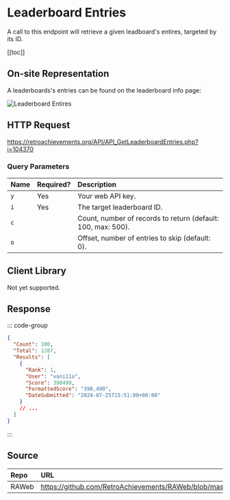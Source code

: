 <script setup>
import SampleRequest from '../components/SampleRequest.vue';
</script>

# Leaderboard Entries

A call to this endpoint will retrieve a given leadboard's entires, targeted by its ID.

[[toc]]

## On-site Representation

A leaderboards's entries can be found on the leaderboard info page:

![Leaderboard Entires](/leaderboard-entries.png)

## HTTP Request

<SampleRequest httpVerb="GET">https://retroachievements.org/API/API_GetLeaderboardEntries.php?i=104370</SampleRequest>

### Query Parameters

| Name | Required? | Description                                                  |
| :--- | :-------- | :----------------------------------------------------------- |
| `y`  | Yes       | Your web API key.                                            |
| `i`  | Yes       | The target leaderboard ID.                                   |
| `c`  |           | Count, number of records to return (default: 100, max: 500). |
| `o`  |           | Offset, number of entries to skip (default: 0).              |

## Client Library

Not yet supported.

## Response

::: code-group

```json [HTTP Response]
{
  "Count": 100,
  "Total": 1287,
  "Results": [
    {
      "Rank": 1,
      "User": "vani11a",
      "Score": 390490,
      "FormattedScore": "390,490",
      "DateSubmitted": "2024-07-25T15:51:00+00:00"
    }
    // ...
  ]
}
```

:::

## Source

| Repo  | URL                                                                                             |
| :---- | :---------------------------------------------------------------------------------------------- |
| RAWeb | https://github.com/RetroAchievements/RAWeb/blob/master/public/API/API_GetLeaderboardEntries.php |
